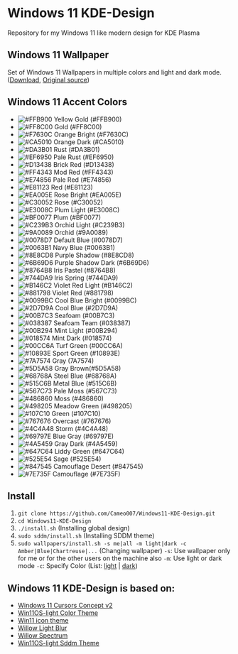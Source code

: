 

# Windows 11 KDE-Design
Repository for my Windows 11 like modern design for KDE Plasma

## Windows 11 Wallpaper
Set of Windows 11 Wallpapers in multiple colors and light and dark mode. ([Download](https://www.markdownguide.org/cheat-sheet/), [Original source](https://www.reddit.com/r/Windows11/comments/ochvir/windows_11_default_wallpaper_in_all_colors_light/))

## Windows 11 Accent Colors
- ![#FFB900](https://www.thecolorapi.com/id?format=svg&named=false&h=15&w=15&hex=FFB900) Yellow Gold (#FFB900)
- ![#FF8C00](https://www.thecolorapi.com/id?format=svg&named=false&h=15&w=15&hex=FF8C00) Gold (#FF8C00)
- ![#F7630C](https://www.thecolorapi.com/id?format=svg&named=false&h=15&w=15&hex=F7630C) Orange Bright (#F7630C)
- ![#CA5010](https://www.thecolorapi.com/id?format=svg&named=false&h=15&w=15&hex=CA5010) Orange Dark (#CA5010)
- ![#DA3B01](https://www.thecolorapi.com/id?format=svg&named=false&h=15&w=15&hex=DA3B01) Rust (#DA3B01)
- ![#EF6950](https://www.thecolorapi.com/id?format=svg&named=false&h=15&w=15&hex=EF6950) Pale Rust (#EF6950)
- ![#D13438](https://www.thecolorapi.com/id?format=svg&named=false&h=15&w=15&hex=D13438) Brick Red (#D13438)
- ![#FF4343](https://www.thecolorapi.com/id?format=svg&named=false&h=15&w=15&hex=FF4343) Mod Red (#FF4343)
- ![#E74856](https://www.thecolorapi.com/id?format=svg&named=false&h=15&w=15&hex=E74856) Pale Red (#E74856)
- ![#E81123](https://www.thecolorapi.com/id?format=svg&named=false&h=15&w=15&hex=E81123) Red (#E81123)
- ![#EA005E](https://www.thecolorapi.com/id?format=svg&named=false&h=15&w=15&hex=EA005E) Rose Bright (#EA005E)
- ![#C30052](https://www.thecolorapi.com/id?format=svg&named=false&h=15&w=15&hex=C30052) Rose (#C30052)
- ![#E3008C](https://www.thecolorapi.com/id?format=svg&named=false&h=15&w=15&hex=E3008C) Plum Light (#E3008C)
- ![#BF0077](https://www.thecolorapi.com/id?format=svg&named=false&h=15&w=15&hex=BF0077) Plum (#BF0077)
- ![#C239B3](https://www.thecolorapi.com/id?format=svg&named=false&h=15&w=15&hex=C239B3) Orchid Light (#C239B3)
- ![#9A0089](https://www.thecolorapi.com/id?format=svg&named=false&h=15&w=15&hex=9A0089) Orchid (#9A0089)
- ![#0078D7](https://www.thecolorapi.com/id?format=svg&named=false&h=15&w=15&hex=0078D7) Default Blue (#0078D7)
- ![#0063B1](https://www.thecolorapi.com/id?format=svg&named=false&h=15&w=15&hex=0063B1) Navy Blue (#0063B1)
- ![#8E8CD8](https://www.thecolorapi.com/id?format=svg&named=false&h=15&w=15&hex=8E8CD8) Purple Shadow (#8E8CD8)
- ![#6B69D6](https://www.thecolorapi.com/id?format=svg&named=false&h=15&w=15&hex=6B69D6) Purple Shadow Dark (#6B69D6)
- ![#8764B8](https://www.thecolorapi.com/id?format=svg&named=false&h=15&w=15&hex=8764B8) Iris Pastel (#8764B8)
- ![#744DA9](https://www.thecolorapi.com/id?format=svg&named=false&h=15&w=15&hex=744DA9) Iris Spring (#744DA9)
- ![#B146C2](https://www.thecolorapi.com/id?format=svg&named=false&h=15&w=15&hex=B146C2) Violet Red Light (#B146C2)
- ![#881798](https://www.thecolorapi.com/id?format=svg&named=false&h=15&w=15&hex=881798) Violet Red (#881798)
- ![#0099BC](https://www.thecolorapi.com/id?format=svg&named=false&h=15&w=15&hex=0099BC) Cool Blue Bright (#0099BC)
- ![#2D7D9A](https://www.thecolorapi.com/id?format=svg&named=false&h=15&w=15&hex=2D7D9A) Cool Blue (#2D7D9A)
- ![#00B7C3](https://www.thecolorapi.com/id?format=svg&named=false&h=15&w=15&hex=00B7C3) Seafoam (#00B7C3)
- ![#038387](https://www.thecolorapi.com/id?format=svg&named=false&h=15&w=15&hex=038387) Seafoam Team (#038387)
- ![#00B294](https://www.thecolorapi.com/id?format=svg&named=false&h=15&w=15&hex=00B294) Mint Light (#00B294)
- ![#018574](https://www.thecolorapi.com/id?format=svg&named=false&h=15&w=15&hex=018574) Mint Dark (#018574)
- ![#00CC6A](https://www.thecolorapi.com/id?format=svg&named=false&h=15&w=15&hex=00CC6A) Turf Green (#00CC6A)
- ![#10893E](https://www.thecolorapi.com/id?format=svg&named=false&h=15&w=15&hex=10893E) Sport Green (#10893E)
- ![#7A7574](https://www.thecolorapi.com/id?format=svg&named=false&h=15&w=15&hex=7A7574) Gray (7A7574)
- ![#5D5A58](https://www.thecolorapi.com/id?format=svg&named=false&h=15&w=15&hex=5D5A58) Gray Brown(#5D5A58)
- ![#68768A](https://www.thecolorapi.com/id?format=svg&named=false&h=15&w=15&hex=68768A) Steel Blue (#68768A)
- ![#515C6B](https://www.thecolorapi.com/id?format=svg&named=false&h=15&w=15&hex=515C6B) Metal Blue (#515C6B)
- ![#567C73](https://www.thecolorapi.com/id?format=svg&named=false&h=15&w=15&hex=567C73) Pale Moss (#567C73)
- ![#486860](https://www.thecolorapi.com/id?format=svg&named=false&h=15&w=15&hex=486860) Moss (#486860)
- ![#498205](https://www.thecolorapi.com/id?format=svg&named=false&h=15&w=15&hex=498205) Meadow Green (#498205)
- ![#107C10](https://www.thecolorapi.com/id?format=svg&named=false&h=15&w=15&hex=107C10) Green (#107C10)
- ![#767676](https://www.thecolorapi.com/id?format=svg&named=false&h=15&w=15&hex=767676) Overcast (#767676)
- ![#4C4A48](https://www.thecolorapi.com/id?format=svg&named=false&h=15&w=15&hex=4C4A48) Storm (#4C4A48)
- ![#69797E](https://www.thecolorapi.com/id?format=svg&named=false&h=15&w=15&hex=69797E) Blue Gray (#69797E)
- ![#4A5459](https://www.thecolorapi.com/id?format=svg&named=false&h=15&w=15&hex=4A5459) Gray Dark (#4A5459)
- ![#647C64](https://www.thecolorapi.com/id?format=svg&named=false&h=15&w=15&hex=647C64) Liddy Green (#647C64)
- ![#525E54](https://www.thecolorapi.com/id?format=svg&named=false&h=15&w=15&hex=525E54) Sage (#525E54)
- ![#847545](https://www.thecolorapi.com/id?format=svg&named=false&h=15&w=15&hex=847545) Camouflage Desert (#847545)
- ![#7E735F](https://www.thecolorapi.com/id?format=svg&named=false&h=15&w=15&hex=7E735F) Camouflage (#7E735F)

## Install
1. `git clone https://github.com/Cameo007/Windows11-KDE-Design.git`
2. `cd Windows11-KDE-Design`
3. `./install.sh` (Installing global design)
4. `sudo sddm/install.sh` (Installing SDDM theme)
5. `sudo wallpapers/install.sh -s me|all -m light|dark -c Amber|Blue|Chartreuse|...` (Changing wallpaper)
   `-s`: Use wallpaper only for me or for the other users on the machine also
   `-m`: Use light or dark mode
   `-c`: Specify Color (List: [light](https://github.com/Cameo007/Windows11-KDE-Design/tree/main/Windows%2011%20Wallpapers%20-%20All%20colors/Light) | [dark](https://github.com/Cameo007/Windows11-KDE-Design/tree/main/Windows%2011%20Wallpapers%20-%20All%20colors/Dark))
   

## Windows 11 KDE-Design is based on:
- [Windows 11 Cursors Concept v2](https://www.pling.com/p/1829518)
- [Win11OS-light Color Theme](https://www.pling.com/p/1563784)
- [Win11 icon theme](https://www.pling.com/p/1546069)
- [Willow Light Blur](https://www.pling.com/p/1562219)
- [Willow Spectrum](https://www.pling.com/p/1757048)
- [Win11OS-light Sddm Theme](https://www.pling.com/p/1563791)
